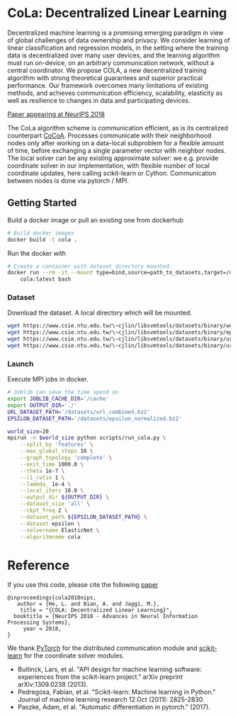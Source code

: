 # CoLa: Decentralized Linear Learning

Decentralized machine learning is a promising emerging paradigm in view of global challenges of data ownership and privacy. We consider learning of linear classification and regression models, in the setting where the training data is decentralized over many user devices, and the learning algorithm must run on-device, on an arbitrary communication network, without a central coordinator. We propose COLA, a new decentralized training algorithm with strong theoretical guarantees and superior practical performance. Our framework overcomes many limitations of existing methods, and achieves communication efficiency, scalability, elasticity as well as resilience to changes in data and participating devices.

[Paper appearing at NeurIPS 2018](https://arxiv.org/abs/1808.04883)

The CoLa algorithm scheme is communication efficient, as is its centralized counterpart [CoCoA](https://arxiv.org/abs/1611.02189). Processes communicate with their neighborhood nodes only after working on a data-local subproblem for a flexible amount of time, before exchanging a single parameter vector with neighbor nodes. The local solver can be any existing approximate solver: we e.g. provide coordinate solver in our implementation, with flexible number of local coordinate updates, here calling scikit-learn or Cython. Communication between nodes is done via pytorch / MPI.

## Getting Started
Build a docker image or pull an existing one from dockerhub
```bash
# Build docker images
docker build -t cola .
```
Run the docker with
```bash
# Create a container with dataset directory mounted.
docker run --rm -it --mount type=bind,source=path_to_datasets,target=/datasets \
    cola:latest bash
```

### Dataset
Download the dataset. A local directory which will be mounted.
```bash
wget https://www.csie.ntu.edu.tw/\~cjlin/libsvmtools/datasets/binary/webspam_wc_normalized_trigram.svm.bz2
wget https://www.csie.ntu.edu.tw/\~cjlin/libsvmtools/datasets/binary/epsilon_normalized.bz2
wget https://www.csie.ntu.edu.tw/\~cjlin/libsvmtools/datasets/binary/url_original.tar.bz2
wget https://www.csie.ntu.edu.tw/\~cjlin/libsvmtools/datasets/binary/url_combined.bz2
```

### Launch
Execute MPI jobs in docker.
```bash
# Joblib can save the time spend on 
export JOBLIB_CACHE_DIR='/cache'
export OUTPUT_DIR='./'
URL_DATASET_PATH='/datasets/url_combined.bz2'
EPSILON_DATASET_PATH='/datasets/epsilon_normalized.bz2'

world_size=20
mpirun -n $world_size python scripts/run_cola.py \
    --split_by 'features' \
    --max_global_steps 10 \
    --graph_topology 'complete' \
    --exit_time 1000.0 \
    --theta 1e-7 \
    --l1_ratio 1 \
    --lambda_ 1e-4 \
    --local_iters 10.0 \
    --output_dir ${OUTPUT_DIR} \
    --dataset_size 'all' \
    --ckpt_freq 2 \
    --dataset_path ${EPSILON_DATASET_PATH} \
    --dataset epsilon \
    --solvername ElasticNet \
    --algoritmname cola
```

# Reference
If you use this code, please cite the following [paper](https://arxiv.org/abs/1808.04883)

    @inproceedings{cola2018nips,
       author = {He, L. and Bian, A. and Jaggi, M.},
        title = "{COLA: Decentralized Linear Learning}",
      booktitle = {NeurIPS 2018 - Advances in Neural Information Processing Systems},
         year = 2018,
    }

We thank [PyTorch](https://pytorch.org/) for the distributed communication module and [scikit-learn](http://scikit-learn.org/stable/) for the coordinate solver modules.

* Buitinck, Lars, et al. "API design for machine learning software: experiences from the scikit-learn project." arXiv preprint arXiv:1309.0238 (2013).
* Pedregosa, Fabian, et al. "Scikit-learn: Machine learning in Python." Journal of machine learning research 12.Oct (2011): 2825-2830.
* Paszke, Adam, et al. "Automatic differentiation in pytorch." (2017).


